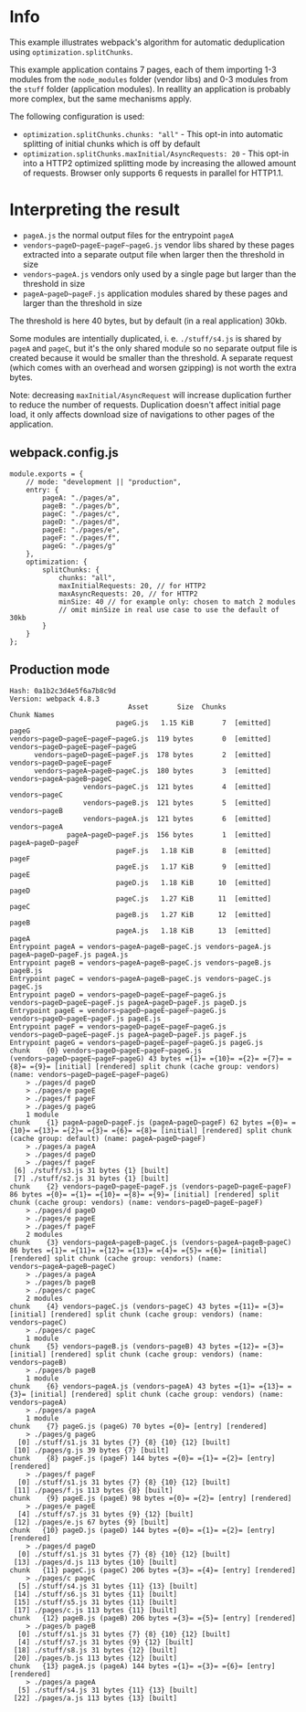 # Info

This example illustrates webpack's algorithm for automatic deduplication using `optimization.splitChunks`.

This example application contains 7 pages, each of them importing 1-3 modules from the `node_modules` folder (vendor libs) and 0-3 modules from the `stuff` folder (application modules). In reallity an application is probably more complex, but the same mechanisms apply.

The following configuration is used:

* `optimization.splitChunks.chunks: "all"` - This opt-in into automatic splitting of initial chunks which is off by default
* `optimization.splitChunks.maxInitial/AsyncRequests: 20` - This opt-in into a HTTP2 optimized splitting mode by increasing the allowed amount of requests. Browser only supports 6 requests in parallel for HTTP1.1.

# Interpreting the result

* `pageA.js` the normal output files for the entrypoint `pageA`
* `vendors~pageD~pageE~pageF~pageG.js` vendor libs shared by these pages extracted into a separate output file when larger then the threshold in size
* `vendors~pageA.js` vendors only used by a single page but larger than the threshold in size
* `pageA~pageD~pageF.js` application modules shared by these pages and larger than the threshold in size

The threshold is here 40 bytes, but by default (in a real application) 30kb.

Some modules are intentially duplicated, i. e. `./stuff/s4.js` is shared by `pageA` and `pageC`, but it's the only shared module so no separate output file is created because it would be smaller than the threshold. A separate request (which comes with an overhead and worsen gzipping) is not worth the extra bytes.

Note: decreasing `maxInitial/AsyncRequest` will increase duplication further to reduce the number of requests. Duplication doesn't affect initial page load, it only affects download size of navigations to other pages of the application.

## webpack.config.js

```
module.exports = {
	// mode: "development || "production",
	entry: {
		pageA: "./pages/a",
		pageB: "./pages/b",
		pageC: "./pages/c",
		pageD: "./pages/d",
		pageE: "./pages/e",
		pageF: "./pages/f",
		pageG: "./pages/g"
	},
	optimization: {
		splitChunks: {
			chunks: "all",
			maxInitialRequests: 20, // for HTTP2
			maxAsyncRequests: 20, // for HTTP2
			minSize: 40 // for example only: chosen to match 2 modules
			// omit minSize in real use case to use the default of 30kb
		}
	}
};
```

## Production mode

```
Hash: 0a1b2c3d4e5f6a7b8c9d
Version: webpack 4.8.3
                             Asset       Size  Chunks             Chunk Names
                          pageG.js   1.15 KiB       7  [emitted]  pageG
vendors~pageD~pageE~pageF~pageG.js  119 bytes       0  [emitted]  vendors~pageD~pageE~pageF~pageG
      vendors~pageD~pageE~pageF.js  178 bytes       2  [emitted]  vendors~pageD~pageE~pageF
      vendors~pageA~pageB~pageC.js  180 bytes       3  [emitted]  vendors~pageA~pageB~pageC
                  vendors~pageC.js  121 bytes       4  [emitted]  vendors~pageC
                  vendors~pageB.js  121 bytes       5  [emitted]  vendors~pageB
                  vendors~pageA.js  121 bytes       6  [emitted]  vendors~pageA
              pageA~pageD~pageF.js  156 bytes       1  [emitted]  pageA~pageD~pageF
                          pageF.js   1.18 KiB       8  [emitted]  pageF
                          pageE.js   1.17 KiB       9  [emitted]  pageE
                          pageD.js   1.18 KiB      10  [emitted]  pageD
                          pageC.js   1.27 KiB      11  [emitted]  pageC
                          pageB.js   1.27 KiB      12  [emitted]  pageB
                          pageA.js   1.18 KiB      13  [emitted]  pageA
Entrypoint pageA = vendors~pageA~pageB~pageC.js vendors~pageA.js pageA~pageD~pageF.js pageA.js
Entrypoint pageB = vendors~pageA~pageB~pageC.js vendors~pageB.js pageB.js
Entrypoint pageC = vendors~pageA~pageB~pageC.js vendors~pageC.js pageC.js
Entrypoint pageD = vendors~pageD~pageE~pageF~pageG.js vendors~pageD~pageE~pageF.js pageA~pageD~pageF.js pageD.js
Entrypoint pageE = vendors~pageD~pageE~pageF~pageG.js vendors~pageD~pageE~pageF.js pageE.js
Entrypoint pageF = vendors~pageD~pageE~pageF~pageG.js vendors~pageD~pageE~pageF.js pageA~pageD~pageF.js pageF.js
Entrypoint pageG = vendors~pageD~pageE~pageF~pageG.js pageG.js
chunk    {0} vendors~pageD~pageE~pageF~pageG.js (vendors~pageD~pageE~pageF~pageG) 43 bytes ={1}= ={10}= ={2}= ={7}= ={8}= ={9}= [initial] [rendered] split chunk (cache group: vendors) (name: vendors~pageD~pageE~pageF~pageG)
    > ./pages/d pageD
    > ./pages/e pageE
    > ./pages/f pageF
    > ./pages/g pageG
    1 module
chunk    {1} pageA~pageD~pageF.js (pageA~pageD~pageF) 62 bytes ={0}= ={10}= ={13}= ={2}= ={3}= ={6}= ={8}= [initial] [rendered] split chunk (cache group: default) (name: pageA~pageD~pageF)
    > ./pages/a pageA
    > ./pages/d pageD
    > ./pages/f pageF
 [6] ./stuff/s3.js 31 bytes {1} [built]
 [7] ./stuff/s2.js 31 bytes {1} [built]
chunk    {2} vendors~pageD~pageE~pageF.js (vendors~pageD~pageE~pageF) 86 bytes ={0}= ={1}= ={10}= ={8}= ={9}= [initial] [rendered] split chunk (cache group: vendors) (name: vendors~pageD~pageE~pageF)
    > ./pages/d pageD
    > ./pages/e pageE
    > ./pages/f pageF
    2 modules
chunk    {3} vendors~pageA~pageB~pageC.js (vendors~pageA~pageB~pageC) 86 bytes ={1}= ={11}= ={12}= ={13}= ={4}= ={5}= ={6}= [initial] [rendered] split chunk (cache group: vendors) (name: vendors~pageA~pageB~pageC)
    > ./pages/a pageA
    > ./pages/b pageB
    > ./pages/c pageC
    2 modules
chunk    {4} vendors~pageC.js (vendors~pageC) 43 bytes ={11}= ={3}= [initial] [rendered] split chunk (cache group: vendors) (name: vendors~pageC)
    > ./pages/c pageC
    1 module
chunk    {5} vendors~pageB.js (vendors~pageB) 43 bytes ={12}= ={3}= [initial] [rendered] split chunk (cache group: vendors) (name: vendors~pageB)
    > ./pages/b pageB
    1 module
chunk    {6} vendors~pageA.js (vendors~pageA) 43 bytes ={1}= ={13}= ={3}= [initial] [rendered] split chunk (cache group: vendors) (name: vendors~pageA)
    > ./pages/a pageA
    1 module
chunk    {7} pageG.js (pageG) 70 bytes ={0}= [entry] [rendered]
    > ./pages/g pageG
  [0] ./stuff/s1.js 31 bytes {7} {8} {10} {12} [built]
 [10] ./pages/g.js 39 bytes {7} [built]
chunk    {8} pageF.js (pageF) 144 bytes ={0}= ={1}= ={2}= [entry] [rendered]
    > ./pages/f pageF
  [0] ./stuff/s1.js 31 bytes {7} {8} {10} {12} [built]
 [11] ./pages/f.js 113 bytes {8} [built]
chunk    {9} pageE.js (pageE) 98 bytes ={0}= ={2}= [entry] [rendered]
    > ./pages/e pageE
  [4] ./stuff/s7.js 31 bytes {9} {12} [built]
 [12] ./pages/e.js 67 bytes {9} [built]
chunk   {10} pageD.js (pageD) 144 bytes ={0}= ={1}= ={2}= [entry] [rendered]
    > ./pages/d pageD
  [0] ./stuff/s1.js 31 bytes {7} {8} {10} {12} [built]
 [13] ./pages/d.js 113 bytes {10} [built]
chunk   {11} pageC.js (pageC) 206 bytes ={3}= ={4}= [entry] [rendered]
    > ./pages/c pageC
  [5] ./stuff/s4.js 31 bytes {11} {13} [built]
 [14] ./stuff/s6.js 31 bytes {11} [built]
 [15] ./stuff/s5.js 31 bytes {11} [built]
 [17] ./pages/c.js 113 bytes {11} [built]
chunk   {12} pageB.js (pageB) 206 bytes ={3}= ={5}= [entry] [rendered]
    > ./pages/b pageB
  [0] ./stuff/s1.js 31 bytes {7} {8} {10} {12} [built]
  [4] ./stuff/s7.js 31 bytes {9} {12} [built]
 [18] ./stuff/s8.js 31 bytes {12} [built]
 [20] ./pages/b.js 113 bytes {12} [built]
chunk   {13} pageA.js (pageA) 144 bytes ={1}= ={3}= ={6}= [entry] [rendered]
    > ./pages/a pageA
  [5] ./stuff/s4.js 31 bytes {11} {13} [built]
 [22] ./pages/a.js 113 bytes {13} [built]
```
